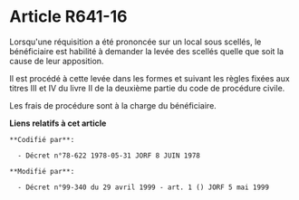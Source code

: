 # Article R641-16

Lorsqu'une réquisition a été prononcée sur un local sous scellés, le bénéficiaire est habilité à demander la levée des
scellés quelle que soit la cause de leur apposition.

Il est procédé à cette levée dans les formes et suivant les règles fixées aux titres III et IV du livre II de la deuxième
partie du code de procédure civile.

Les frais de procédure sont à la charge du bénéficiaire.

**Liens relatifs à cet article**

	**Codifié par**:

	  - Décret n°78-622 1978-05-31 JORF 8 JUIN 1978

	**Modifié par**:

	  - Décret n°99-340 du 29 avril 1999 - art. 1 () JORF 5 mai 1999
